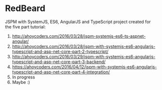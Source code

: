 # RedBeard

JSPM with SystemJS, ES6, AngularJS and TypeScript project created for the five part tutorial:

1. http://ahoycoders.com/2016/03/28/jspm-systemjs-es6-ts-aspnet-angular/
2. http://ahoycoders.com/2016/03/28/jspm-with-systemjs-es6-angularjs-typescript-and-asp-net-core-part-2-typescript/
3. http://ahoycoders.com/2016/03/29/jspm-with-systemjs-es6-angularjs-typescript-and-asp-net-core-part-3-backend/
4. https://ahoycoders.com/2016/04/12/jspm-with-systemjs-es6-angularjs-typescript-and-asp-net-core-part-4-integration/
5. In progress
6. Maybe :)

